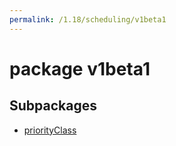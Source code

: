 ```yaml
---
permalink: /1.18/scheduling/v1beta1
---
```


# package v1beta1



## Subpackages

* [priorityClass](scheduling-v1beta1-priorityClass.md)